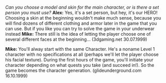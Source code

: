 
*Can you choose a model and skin for the main character, or is there a set person you must use?*
**Alex:** Yes, it's a set person, but hey, it's our HERO! Choosing a skin at the beginning wouldn't make much sense, because you will find dozens of different clothing and armor later in the game that you can use. But if you like you can try to solve the game in your underwear instead
**Mike:** There still is the idea of letting the player choose one of several different faces at the beginning...
(3dgaming.net 30.07.1999)


**Mike:** You'll alway start with the same Character. He's a noname Level 1 character with no specifications at all (perhaps we'll let the player choose his facial texture). During the first hours of the game, you'll initiate your character depending on what quests you take (and succeed in!). So the game becomes the character generation. (glideunderground.com 16.10.1999)



<style>

    main {
        background: url("/_img/bg/code.jpg");
        background-position: top right;
        background-size: 70%;
        background-repeat: no-repeat;
        width: 100%;
    }

</style>
